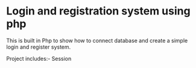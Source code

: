# Login and registration system using php
This is built in Php to show how to connect database and create a simple login and register system.

Project includes:-
Session
